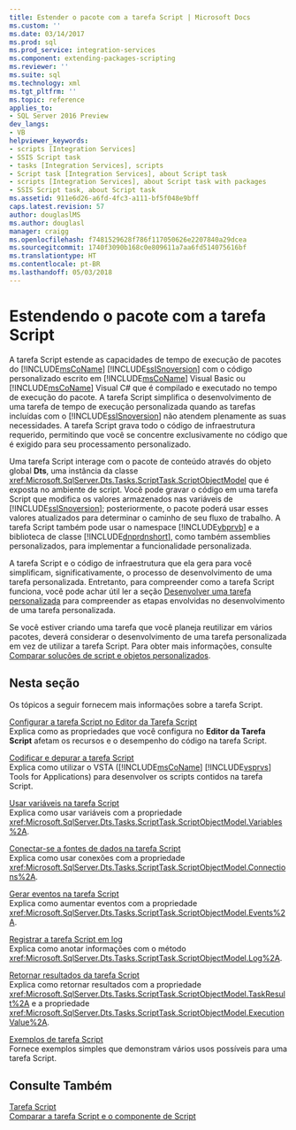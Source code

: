 ```yaml
---
title: Estender o pacote com a tarefa Script | Microsoft Docs
ms.custom: ''
ms.date: 03/14/2017
ms.prod: sql
ms.prod_service: integration-services
ms.component: extending-packages-scripting
ms.reviewer: ''
ms.suite: sql
ms.technology: xml
ms.tgt_pltfrm: ''
ms.topic: reference
applies_to:
- SQL Server 2016 Preview
dev_langs:
- VB
helpviewer_keywords:
- scripts [Integration Services]
- SSIS Script task
- tasks [Integration Services], scripts
- Script task [Integration Services], about Script task
- scripts [Integration Services], about Script task with packages
- SSIS Script task, about Script task
ms.assetid: 911e6d26-a6fd-4fc3-a111-bf5f048e9bff
caps.latest.revision: 57
author: douglaslMS
ms.author: douglasl
manager: craigg
ms.openlocfilehash: f7481529628f786f117050626e2207840a29dcea
ms.sourcegitcommit: 1740f3090b168c0e809611a7aa6fd514075616bf
ms.translationtype: HT
ms.contentlocale: pt-BR
ms.lasthandoff: 05/03/2018
---
```

# <a name="extending-the-package-with-the-script-task"></a>Estendendo o pacote com a tarefa Script
  A tarefa Script estende as capacidades de tempo de execução de pacotes do [!INCLUDE[msCoName](../../../includes/msconame-md.md)] [!INCLUDE[ssISnoversion](../../../includes/ssisnoversion-md.md)] com o código personalizado escrito em [!INCLUDE[msCoName](../../../includes/msconame-md.md)] Visual Basic ou [!INCLUDE[msCoName](../../../includes/msconame-md.md)] Visual C# que é compilado e executado no tempo de execução do pacote. A tarefa Script simplifica o desenvolvimento de uma tarefa de tempo de execução personalizada quando as tarefas incluídas com o [!INCLUDE[ssISnoversion](../../../includes/ssisnoversion-md.md)] não atendem plenamente as suas necessidades. A tarefa Script grava todo o código de infraestrutura requerido, permitindo que você se concentre exclusivamente no código que é exigido para seu processamento personalizado.  
  
 Uma tarefa Script interage com o pacote de conteúdo através do objeto global **Dts**, uma instância da classe <xref:Microsoft.SqlServer.Dts.Tasks.ScriptTask.ScriptObjectModel> que é exposta no ambiente de script. Você pode gravar o código em uma tarefa Script que modifica os valores armazenados nas variáveis de [!INCLUDE[ssISnoversion](../../../includes/ssisnoversion-md.md)]; posteriormente, o pacote poderá usar esses valores atualizados para determinar o caminho de seu fluxo de trabalho. A tarefa Script também pode usar o namespace [!INCLUDE[vbprvb](../../../includes/vbprvb-md.md)] e a biblioteca de classe [!INCLUDE[dnprdnshort](../../../includes/dnprdnshort-md.md)], como também assemblies personalizados, para implementar a funcionalidade personalizada.  
  
 A tarefa Script e o código de infraestrutura que ela gera para você simplificam, significativamente, o processo de desenvolvimento de uma tarefa personalizada. Entretanto, para compreender como a tarefa Script funciona, você pode achar útil ler a seção [Desenvolver uma tarefa personalizada](../../../integration-services/extending-packages-custom-objects/task/developing-a-custom-task.md) para compreender as etapas envolvidas no desenvolvimento de uma tarefa personalizada.  
  
 Se você estiver criando uma tarefa que você planeja reutilizar em vários pacotes, deverá considerar o desenvolvimento de uma tarefa personalizada em vez de utilizar a tarefa Script. Para obter mais informações, consulte [Comparar soluções de script e objetos personalizados](../../../integration-services/extending-packages-scripting/comparing-scripting-solutions-and-custom-objects.md).  
  
## <a name="in-this-section"></a>Nesta seção  
 Os tópicos a seguir fornecem mais informações sobre a tarefa Script.  
  
 [Configurar a tarefa Script no Editor da Tarefa Script](../../../integration-services/extending-packages-scripting/task/configuring-the-script-task-in-the-script-task-editor.md)  
 Explica como as propriedades que você configura no **Editor da Tarefa Script** afetam os recursos e o desempenho do código na tarefa Script.  
  
 [Codificar e depurar a tarefa Script](../../../integration-services/extending-packages-scripting/task/coding-and-debugging-the-script-task.md)  
 Explica como utilizar o VSTA ([!INCLUDE[msCoName](../../../includes/msconame-md.md)] [!INCLUDE[vsprvs](../../../includes/vsprvs-md.md)] Tools for Applications) para desenvolver os scripts contidos na tarefa Script.  
  
 [Usar variáveis na tarefa Script](../../../integration-services/extending-packages-scripting/task/using-variables-in-the-script-task.md)  
 Explica como usar variáveis com a propriedade <xref:Microsoft.SqlServer.Dts.Tasks.ScriptTask.ScriptObjectModel.Variables%2A>.  
  
 [Conectar-se a fontes de dados na tarefa Script](../../../integration-services/extending-packages-scripting/task/connecting-to-data-sources-in-the-script-task.md)  
 Explica como usar conexões com a propriedade <xref:Microsoft.SqlServer.Dts.Tasks.ScriptTask.ScriptObjectModel.Connections%2A>.  
  
 [Gerar eventos na tarefa Script](../../../integration-services/extending-packages-scripting/task/raising-events-in-the-script-task.md)  
 Explica como aumentar eventos com a propriedade <xref:Microsoft.SqlServer.Dts.Tasks.ScriptTask.ScriptObjectModel.Events%2A>.  
  
 [Registrar a tarefa Script em log](../../../integration-services/extending-packages-scripting/task/logging-in-the-script-task.md)  
 Explica como anotar informações com o método <xref:Microsoft.SqlServer.Dts.Tasks.ScriptTask.ScriptObjectModel.Log%2A>.  
  
 [Retornar resultados da tarefa Script](../../../integration-services/extending-packages-scripting/task/returning-results-from-the-script-task.md)  
 Explica como retornar resultados com a propriedade <xref:Microsoft.SqlServer.Dts.Tasks.ScriptTask.ScriptObjectModel.TaskResult%2A> e a propriedade <xref:Microsoft.SqlServer.Dts.Tasks.ScriptTask.ScriptObjectModel.ExecutionValue%2A>.  
  
 [Exemplos de tarefa Script](../../../integration-services/extending-packages-scripting-task-examples/script-task-examples.md)  
 Fornece exemplos simples que demonstram vários usos possíveis para uma tarefa Script.  
  
## <a name="see-also"></a>Consulte Também  
 [Tarefa Script](../../../integration-services/control-flow/script-task.md)   
 [Comparar a tarefa Script e o componente de Script](../../../integration-services/extending-packages-scripting/comparing-the-script-task-and-the-script-component.md)  
  
  
